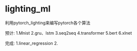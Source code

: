 # lighting_ml
利用pytorch_lighting来编写pytorch各个算法


预计:
1.Mnist
2.gru、lstm
3.seq2seq
4.transformer
5.bert
6.xlnet



完成:
1.linear_regression
2.
